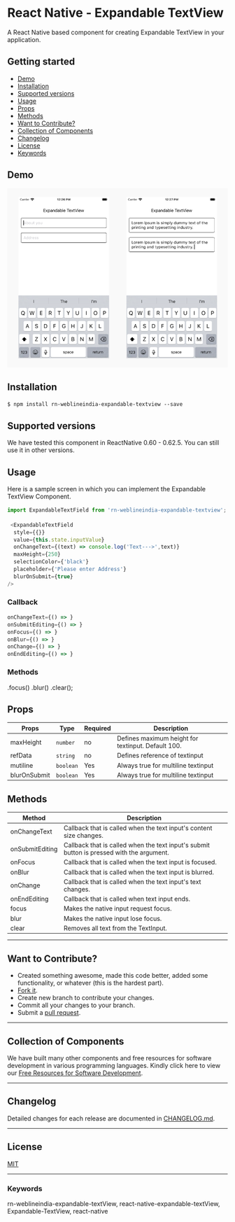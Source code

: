 # React Native - Expandable TextView

A React Native based component for creating Expandable TextView in your application. 

## Getting started

- [Demo](#demo)
- [Installation](#installation)
- [Supported versions](#supported-versions)
- [Usage](#usage)
- [Props](#props)
- [Methods](#methods)
- [Want to Contribute?](#want-to-contribute?)
- [Collection of Components](#collection-of-components)
- [Changelog](#changelog)
- [License](#license)
- [Keywords](#keywords)

## Demo

[![](ExpandableTextView.png)](https://github.com/weblineindia/React-Native-Expandable-Textview/ExpandableTextView.png)

## Installation

`$ npm install rn-weblineindia-expandable-textview --save`

## Supported versions

We have tested this component in ReactNative 0.60 - 0.62.5. You can still use it in other versions.

## Usage

Here is a sample screen in which you can implement the Expandable TextView Component.

```javascript
import ExpandableTextField from 'rn-weblineindia-expandable-textview';

 <ExpandableTextField
  style={{}}
  value={this.state.inputValue}
  onChangeText={(text) => console.log('Text--->',text)}
  maxHeight={250}
  selectionColor={'black'}
  placeholder={'Please enter Address'}
  blurOnSubmit={true}
/>
```

### Callback

```javascript
onChangeText={() => }
onSubmitEditing={() => }
onFocus={() => }
onBlur={() => }
onChange={() => }
onEndEditing={() => }
```

### Methods
.focus() 
.blur()
.clear();

## Props

| **Props**           | **Type** | **Required** | **Description**                                                               |
|---------------------|----------|--------------|-------------------------------------------------------------------------------|
| maxHeight           | `number` | no           | Defines maximum height for textinput. Default 100.                            |
| refData             | `string` | no           | Defines reference of textinput                                                |
| mutiline            | `boolean`| Yes          | Always true for multiline textinput                                           |
| blurOnSubmit        | `boolean`| Yes          | Always true for multiline textinput                                           |




## Methods

| **Method**           | **Description**                                                                            |
|----------------------|--------------------------------------------------------------------------------------------|
| onChangeText         | Callback that is called when the text input's content size changes.                        |
| onSubmitEditing      | Callback that is called when the text input's submit button is pressed with the argument.  |
| onFocus              | Callback that is called when the text input is focused.                                    |
| onBlur               | Callback that is called when the text input is blurred.                                    |
| onChange             | Callback that is called when the text input's text changes.                                |
| onEndEditing         | Callback that is called when text input ends.                                              |
| focus                | Makes the native input request focus.                                                      |
| blur                 | Makes the native input lose focus.                                                         |
| clear                | Removes all text from the TextInput.                                                       |


-----

## Want to Contribute?

- Created something awesome, made this code better, added some functionality, or whatever (this is the hardest part).
- [Fork it](http://help.github.com/forking/).
- Create new branch to contribute your changes.
- Commit all your changes to your branch.
- Submit a [pull request](http://help.github.com/pull-requests/).

-----

## Collection of Components

We have built many other components and free resources for software development in various programming languages. Kindly click here to view our [Free Resources for Software Development](https://www.weblineindia.com/software-development-resources.html).

------

## Changelog

Detailed changes for each release are documented in [CHANGELOG.md](./CHANGELOG.md).

------

## License

[MIT](LICENSE)

[mit]: https://github.com/weblineindia/React-Native-Expandable-Textview/blob/master/LICENSE

------

### Keywords

 rn-weblineindia-expandable-textView, react-native-expandable-textView, Expandable-TextView, react-native
